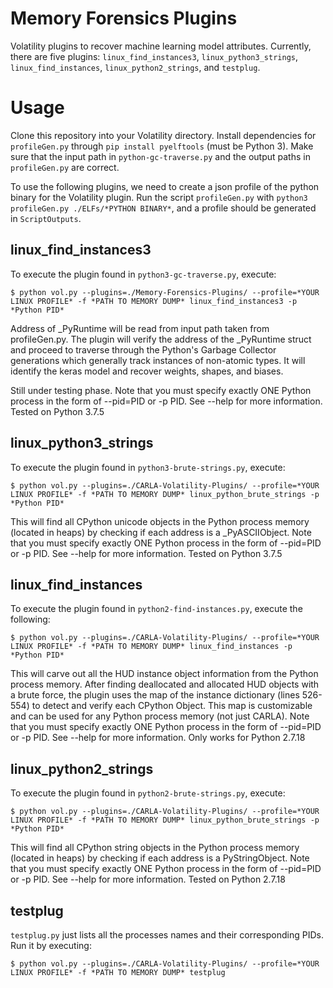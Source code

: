 # Memory Forensics Plugins
Volatility plugins to recover machine learning model attributes. Currently, there are five plugins: `linux_find_instances3`, `linux_python3_strings`, `linux_find_instances`, `linux_python2_strings`, and `testplug`.

# Usage
Clone this repository into your Volatility directory. Install dependencies for `profileGen.py` through `pip install pyelftools` (must be Python 3). Make sure that the input path in `python-gc-traverse.py` and the output paths in `profileGen.py` are correct.

To use the following plugins, we need to create a json profile of the python binary for the Volatility plugin. Run the script `profileGen.py` with `python3 profileGen.py ./ELFs/*PYTHON BINARY*`, and a profile should be generated in `ScriptOutputs`.

## linux_find_instances3
To execute the plugin found in `python3-gc-traverse.py`, execute:
<pre><code>$ python vol.py --plugins=./Memory-Forensics-Plugins/ --profile=*YOUR LINUX PROFILE* -f *PATH TO MEMORY DUMP* linux_find_instances3 -p *Python PID*</code></pre>

Address of _PyRuntime will be read from input path taken from profileGen.py. The plugin will verify the address of the _PyRuntime struct and proceed to traverse through the Python's Garbage Collector generations which generally track instances of non-atomic types. It will identify the keras model and recover weights, shapes, and biases.

Still under testing phase. Note that you must specify exactly ONE Python process in the form of --pid=PID or -p PID. See --help for more information. Tested on Python 3.7.5

## linux_python3_strings
To execute the plugin found in `python3-brute-strings.py`, execute:
<pre><code>$ python vol.py --plugins=./CARLA-Volatility-Plugins/ --profile=*YOUR LINUX PROFILE* -f *PATH TO MEMORY DUMP* linux_python_brute_strings -p *Python PID*</code></pre>

This will find all CPython unicode objects in the Python process memory (located in heaps) by checking if each address is a _PyASCIIObject. Note that you must specify exactly ONE Python process in the form of --pid=PID or -p PID. See --help for more information. Tested on Python 3.7.5

## linux_find_instances
To execute the plugin found in `python2-find-instances.py`, execute the following:
<pre><code>$ python vol.py --plugins=./CARLA-Volatility-Plugins/ --profile=*YOUR LINUX PROFILE* -f *PATH TO MEMORY DUMP* linux_find_instances -p *Python PID*</code></pre>

This will carve out all the HUD instance object information from the Python process memory. After finding deallocated and allocated HUD objects with a brute force, the plugin uses the map of the instance dictionary (lines 526-554) to detect and verify each CPython Object. This map is customizable and can be used for any Python process memory (not just CARLA). Note that you must specify exactly ONE Python process in the form of --pid=PID or -p PID. See --help for more information. Only works for Python 2.7.18

## linux_python2_strings
To execute the plugin found in `python2-brute-strings.py`, execute:
<pre><code>$ python vol.py --plugins=./CARLA-Volatility-Plugins/ --profile=*YOUR LINUX PROFILE* -f *PATH TO MEMORY DUMP* linux_python_brute_strings -p *Python PID*</code></pre>

This will find all CPython string objects in the Python process memory (located in heaps) by checking if each address is a PyStringObject. Note that you must specify exactly ONE Python process in the form of --pid=PID or -p PID. See --help for more information. Tested on Python 2.7.18

## testplug
`testplug.py` just lists all the processes names and their corresponding PIDs. Run it by executing:
<pre><code>$ python vol.py --plugins=./CARLA-Volatility-Plugins/ --profile=*YOUR LINUX PROFILE* -f *PATH TO MEMORY DUMP* testplug</code></pre>